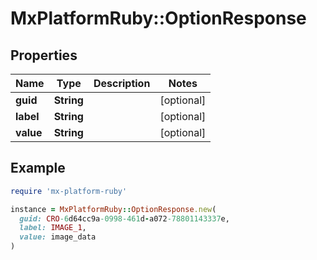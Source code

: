 # MxPlatformRuby::OptionResponse

## Properties

| Name | Type | Description | Notes |
| ---- | ---- | ----------- | ----- |
| **guid** | **String** |  | [optional] |
| **label** | **String** |  | [optional] |
| **value** | **String** |  | [optional] |

## Example

```ruby
require 'mx-platform-ruby'

instance = MxPlatformRuby::OptionResponse.new(
  guid: CRO-6d64cc9a-0998-461d-a072-78801143337e,
  label: IMAGE_1,
  value: image_data
)
```

